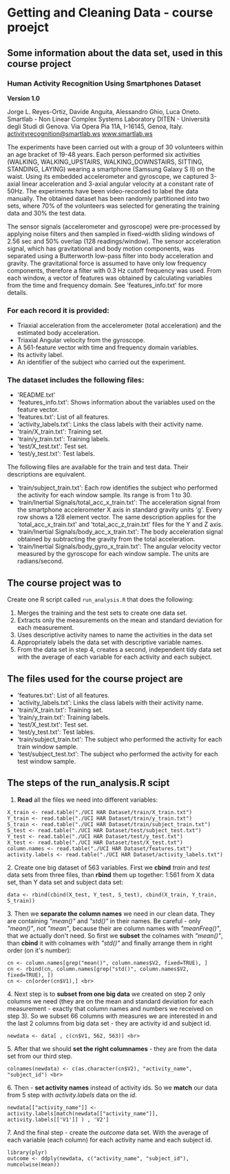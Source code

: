 # Getting and Cleaning Data - course proejct

## Some information about the data set, used in this course project

### Human Activity Recognition Using Smartphones Dataset

**Version 1.0**

Jorge L. Reyes-Ortiz, Davide Anguita, Alessandro Ghio, Luca Oneto.
Smartlab - Non Linear Complex Systems Laboratory
DITEN - Università degli Studi di Genova.
Via Opera Pia 11A, I-16145, Genoa, Italy.
activityrecognition@smartlab.ws
www.smartlab.ws

The experiments have been carried out with a group of 30 volunteers within an age bracket of 19-48 years. Each person performed six activities (WALKING, WALKING_UPSTAIRS, WALKING_DOWNSTAIRS, SITTING, STANDING, LAYING) wearing a smartphone (Samsung Galaxy S II) on the waist. Using its embedded accelerometer and gyroscope, we captured 3-axial linear acceleration and 3-axial angular velocity at a constant rate of 50Hz. The experiments have been video-recorded to label the data manually. The obtained dataset has been randomly partitioned into two sets, where 70% of the volunteers was selected for generating the training data and 30% the test data. 

The sensor signals (accelerometer and gyroscope) were pre-processed by applying noise filters and then sampled in fixed-width sliding windows of 2.56 sec and 50% overlap (128 readings/window). The sensor acceleration signal, which has gravitational and body motion components, was separated using a Butterworth low-pass filter into body acceleration and gravity. The gravitational force is assumed to have only low frequency components, therefore a filter with 0.3 Hz cutoff frequency was used. From each window, a vector of features was obtained by calculating variables from the time and frequency domain. See 'features_info.txt' for more details. 

### For each record it is provided:

- Triaxial acceleration from the accelerometer (total acceleration) and the estimated body acceleration.
- Triaxial Angular velocity from the gyroscope. 
- A 561-feature vector with time and frequency domain variables. 
- Its activity label. 
- An identifier of the subject who carried out the experiment.

### The dataset includes the following files:

- 'README.txt'
- 'features_info.txt': Shows information about the variables used on the feature vector.
- 'features.txt': List of all features.
- 'activity_labels.txt': Links the class labels with their activity name.
- 'train/X_train.txt': Training set.
- 'train/y_train.txt': Training labels.
- 'test/X_test.txt': Test set.
- 'test/y_test.txt': Test labels.

The following files are available for the train and test data. Their descriptions are equivalent. 

- 'train/subject_train.txt': Each row identifies the subject who performed the activity for each window sample. Its range is from 1 to 30. 
- 'train/Inertial Signals/total_acc_x_train.txt': The acceleration signal from the smartphone accelerometer X axis in standard gravity units 'g'. Every row shows a 128 element vector. The same description applies for the 'total_acc_x_train.txt' and 'total_acc_z_train.txt' files for the Y and Z axis. 
- 'train/Inertial Signals/body_acc_x_train.txt': The body acceleration signal obtained by subtracting the gravity from the total acceleration. 
- 'train/Inertial Signals/body_gyro_x_train.txt': The angular velocity vector measured by the gyroscope for each window sample. The units are radians/second. 

## The course project was to

Create one R script called ``run_analysis.R`` that does the following:

1. Merges the training and the test sets to create one data set.
2. Extracts only the measurements on the mean and standard deviation for each measurement. 
3. Uses descriptive activity names to name the activities in the data set
4. Appropriately labels the data set with descriptive variable names. 
5. From the data set in step 4, creates a second, independent tidy data set with the average of each variable for each activity and each subject.

## The files used for the course project are

- 'features.txt': List of all features.
- 'activity_labels.txt': Links the class labels with their activity name.
- 'train/X_train.txt': Training set.
- 'train/y_train.txt': Training labels.
- 'test/X_test.txt': Test set.
- 'test/y_test.txt': Test lables.
- 'train/subject_train.txt': The subject who performed the activity for each train window sample.
- 'test/subject_test.txt': The subject who performed the activity for each test window sample.

## The steps of the run_analysis.R scipt

1. **Read** all the files we need into different variables:

```
X_train <- read.table("./UCI HAR Dataset/train/X_train.txt")
Y_train <- read.table("./UCI HAR Dataset/train/y_train.txt") 
S_train <- read.table("./UCI HAR Dataset/train/subject_train.txt") 
S_test <- read.table("./UCI HAR Dataset/test/subject_test.txt")
Y_test <- read.table("./UCI HAR Dataset/test/y_test.txt") 
X_test <- read.table("./UCI HAR Dataset/test/X_test.txt") 
column.names <- read.table("./UCI HAR Dataset/features.txt") 
activity.labels <- read.table("./UCI HAR Dataset/activity_labels.txt") 
```

2\. Create one big dataset of 563 variables. First we **cbind** *train* and *test* data sets from three files, than **rbind** them up together: 1:561 from X data set, than Y data set and subject data set:

```
data <- rbind(cbind(X_test, Y_test, S_test), cbind(X_train, Y_train, S_train)) 
```

3\. Then we **separate the column names** we need in our clean data. They are containing *"mean()"* and *"std()"* in their names. Be careful - only *"mean()"*, not *"mean"*, because their are column names with *"meanFreq()"*, that we actually don't need. So first we **subset** the colnames with *"mean()"*, than **cbind** it with colnames with *"std()"* and finally arrange them in right order (on it's number):

```
cn <- column.names[grep("mean()", column.names$V2, fixed=TRUE), ] 
cn <- rbind(cn, column.names[grep("std()", column.names$V2, fixed=TRUE), ]) 
cn <- cn[order(cn$V1),] <br>
```

4\. Next step is to **subset from one big data** we created on step 2 only columns we need (they are on the mean and standard deviation for each measurement - exactly that column names and numbers we received on step 3). So we subset 66 columns with measures we are interested in and the last 2 columns from big data set - they are activity id and subject id.

```
newdata <- data[ , c(cn$V1, 562, 563)] <br>
```

5\. After that we should **set the right columnames** - they are from the data set from our third step.

```
colnames(newdata) <- c(as.character(cn$V2), "activity_name", "subject_id") <br>
```

6\. Then - **set activity names** instead of activity ids. So we **match** our data from 5 step with *activity.labels* data on the *id*.

```
newdata[["activity_name"]] <- activity.labels[match(newdata[["activity_name"]], activity.labels[['V1']] ) , 'V2']
```

7\. And the final step - create the *outcome* data set. With the average of each variable (each column) for each activity name and each subject id.

```
library(plyr)
outcome <- ddply(newdata, c("activity_name", "subject_id"), numcolwise(mean))
```

